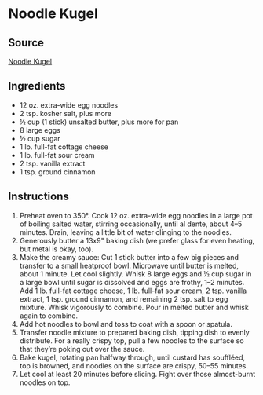 # Noodle Kugel

## Source
[Noodle Kugel](https://www.bonappetit.com/recipe/basically-noodle-kugel)

## Ingredients
- 12 oz. extra-wide egg noodles
- 2 tsp. kosher salt, plus more
- ½ cup (1 stick) unsalted butter, plus more for pan
- 8 large eggs
- ½ cup sugar
- 1 lb. full-fat cottage cheese
- 1 lb. full-fat sour cream
- 2 tsp. vanilla extract
- 1 tsp. ground cinnamon

## Instructions
1. Preheat oven to 350°. Cook 12 oz. extra-wide egg noodles in a large pot of boiling salted water, stirring occasionally, until al dente, about 4–5 minutes. Drain, leaving a little bit of water clinging to the noodles.
2. Generously butter a 13x9" baking dish (we prefer glass for even heating, but metal is okay, too).
3. Make the creamy sauce: Cut 1 stick butter into a few big pieces and transfer to a small heatproof bowl. Microwave until butter is melted, about 1 minute. Let cool slightly. Whisk 8 large eggs and ½ cup sugar in a large bowl until sugar is dissolved and eggs are frothy, 1–2 minutes. Add 1 lb. full-fat cottage cheese, 1 lb. full-fat sour cream, 2 tsp. vanilla extract, 1 tsp. ground cinnamon, and remaining 2 tsp. salt to egg mixture. Whisk vigorously to combine. Pour in melted butter and whisk again to combine.
4. Add hot noodles to bowl and toss to coat with a spoon or spatula.
5. Transfer noodle mixture to prepared baking dish, tipping dish to evenly distribute. For a really crispy top, pull a few noodles to the surface so that they’re poking out over the sauce.
6. Bake kugel, rotating pan halfway through, until custard has souffléed, top is browned, and noodles on the surface are crispy, 50–55 minutes.
7. Let cool at least 20 minutes before slicing. Fight over those almost-burnt noodles on top.